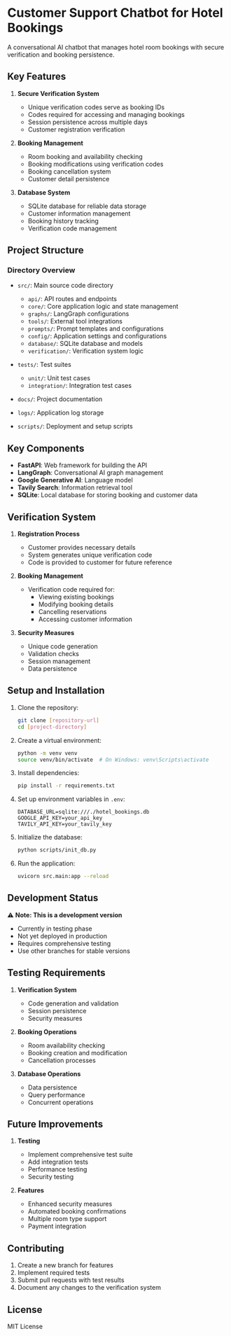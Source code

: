 # Customer Support Chatbot for Hotel Bookings

A conversational AI chatbot that manages hotel room bookings with secure verification and booking persistence.

## Key Features

1. **Secure Verification System**
   - Unique verification codes serve as booking IDs
   - Codes required for accessing and managing bookings
   - Session persistence across multiple days
   - Customer registration verification

2. **Booking Management**
   - Room booking and availability checking
   - Booking modifications using verification codes
   - Booking cancellation system
   - Customer detail persistence

3. **Database System**
   - SQLite database for reliable data storage
   - Customer information management
   - Booking history tracking
   - Verification code management

## Project Structure
### Directory Overview

- `src/`: Main source code directory
  - `api/`: API routes and endpoints
  - `core/`: Core application logic and state management
  - `graphs/`: LangGraph configurations
  - `tools/`: External tool integrations
  - `prompts/`: Prompt templates and configurations
  - `config/`: Application settings and configurations
  - `database/`: SQLite database and models
  - `verification/`: Verification system logic

- `tests/`: Test suites
  - `unit/`: Unit test cases
  - `integration/`: Integration test cases

- `docs/`: Project documentation
- `logs/`: Application log storage
- `scripts/`: Deployment and setup scripts

## Key Components

- **FastAPI**: Web framework for building the API
- **LangGraph**: Conversational AI graph management
- **Google Generative AI**: Language model
- **Tavily Search**: Information retrieval tool
- **SQLite**: Local database for storing booking and customer data

## Verification System

1. **Registration Process**
   - Customer provides necessary details
   - System generates unique verification code
   - Code is provided to customer for future reference

2. **Booking Management**
   - Verification code required for:
     - Viewing existing bookings
     - Modifying booking details
     - Cancelling reservations
     - Accessing customer information

3. **Security Measures**
   - Unique code generation
   - Validation checks
   - Session management
   - Data persistence

## Setup and Installation

1. Clone the repository:
   ```bash
   git clone [repository-url]
   cd [project-directory]
   ```

2. Create a virtual environment:
   ```bash
   python -m venv venv
   source venv/bin/activate  # On Windows: venv\Scripts\activate
   ```

3. Install dependencies:
   ```bash
   pip install -r requirements.txt
   ```

4. Set up environment variables in `.env`:
   ```
   DATABASE_URL=sqlite:///./hotel_bookings.db
   GOOGLE_API_KEY=your_api_key
   TAVILY_API_KEY=your_tavily_key
   ```

5. Initialize the database:
   ```bash
   python scripts/init_db.py
   ```

6. Run the application:
   ```bash
   uvicorn src.main:app --reload
   ```

## Development Status

⚠️ **Note: This is a development version**
- Currently in testing phase
- Not yet deployed in production
- Requires comprehensive testing
- Use other branches for stable versions

## Testing Requirements

1. **Verification System**
   - Code generation and validation
   - Session persistence
   - Security measures

2. **Booking Operations**
   - Room availability checking
   - Booking creation and modification
   - Cancellation processes

3. **Database Operations**
   - Data persistence
   - Query performance
   - Concurrent operations

## Future Improvements

1. **Testing**
   - Implement comprehensive test suite
   - Add integration tests
   - Performance testing
   - Security testing

2. **Features**
   - Enhanced security measures
   - Automated booking confirmations
   - Multiple room type support
   - Payment integration

## Contributing

1. Create a new branch for features
2. Implement required tests
3. Submit pull requests with test results
4. Document any changes to the verification system

## License

MIT License